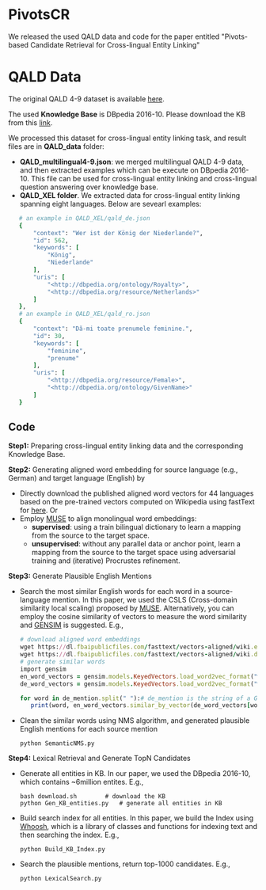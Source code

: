 # PivotsCR
We released the used QALD data and code for the paper entitled "Pivots-based Candidate Retrieval for Cross-lingual Entity Linking"
# QALD Data
The original QALD 4-9 dataset is available [here](https://github.com/ag-sc/QALD).  

The used **Knowledge Base** is  DBpedia 2016-10. Please download the KB from this [link](https://wiki.dbpedia.org/downloads-2016-10).

We processed this dataset for cross-lingual entity linking task, and result files are in **QALD_data** folder:
  - **QALD_multilingual4-9.json**: we merged multilingual QALD 4-9 data, and then extracted examples which can be execute on DBpedia 2016-10. This file can be used for cross-lingual entity linking and cross-lingual question answering over knowledge base. 
  - **QALD_XEL folder**. We extracted data for cross-lingual entity linking spanning eight languages. Below are sevearl examples: 
 ```ruby
    # an example in QALD_XEL/qald_de.json
    {
        "context": "Wer ist der König der Niederlande?",
        "id": 562,
        "keywords": [
            "König",
            "Niederlande"
        ],
        "uris": [
            "<http://dbpedia.org/ontology/Royalty>",
            "<http://dbpedia.org/resource/Netherlands>"
        ]
    },
    # an example in QALD_XEL/qald_ro.json
    {
        "context": "Dă-mi toate prenumele feminine.",
        "id": 30,
        "keywords": [
            "feminine",
            "prenume"
        ],
        "uris": [
            "<http://dbpedia.org/resource/Female>",
            "<http://dbpedia.org/ontology/GivenName>"
        ]
    }
```

## Code
**Step1:** Preparing cross-lingual entity linking data and the corresponding Knowledge Base.
 
 **Step2:** Generating aligned word embedding for source language (e.g., German) and target language (English) by
 - Directly download the published aligned word vectors for 44 languages based on the pre-trained vectors computed on Wikipedia using fastText for [here](https://fasttext.cc/docs/en/aligned-vectors.html). Or
 - Employ [MUSE](https://github.com/facebookresearch/MUSE) to align monolingual word embeddings:
	 - **supervised**: using a train bilingual dictionary to learn a mapping from the source to the target space.
	- **unsupervised**: without any parallel data or anchor point, learn a mapping from the source to the target space using adversarial training and (iterative) Procrustes refinement.

**Step3:** Generate Plausible English Mentions

 - Search the most similar English words for each word in a source-language mention. In this paper, we used the CSLS (Cross-domain similarity local scaling) proposed by [MUSE](https://github.com/facebookresearch/MUSE). Alternatively, you can employ the cosine similarity of vectors to measure the word similarity and [GENSIM](https://radimrehurek.com/gensim/models/keyedvectors.html) is suggested. E.g.,
	 ```ruby
	 # download aligned word embeddings
	 wget https://dl.fbaipublicfiles.com/fasttext/vectors-aligned/wiki.en.align.vec
	 wget https://dl.fbaipublicfiles.com/fasttext/vectors-aligned/wiki.de.align.vec
	 # generate similar words
	 import gensim
	 en_word_vectors = gensim.models.KeyedVectors.load_word2vec_format("wiki.en.align.vec", binary=False)
	 de_word_vectors = gensim.models.KeyedVectors.load_word2vec_format("wiki.de.align.vec", binary=False)

	 for word in de_mention.split(" "):# de_mention is the string of a German mention, e.g., de_mention = "Vincent van Gogh"
		print(word, en_word_vectors.similar_by_vector(de_word_vectors[word],topn=20))
	 ```

 - Clean the similar words using NMS algorithm, and generated plausible English mentions for each source mention
	 ```
	 python SemanticNMS.py
	 ```
 
**Step4:**  Lexical Retrieval and Generate TopN Candidates
 - Generate all entities in KB. In our paper, we used the DBpedia 2016-10, which contains ~6million entites. E.g.,
	 ``` 
	bash download.sh		# download the KB
	python Gen_KB_entities.py 	# generate all entities in KB
	 ```
 - Build search index for all entities.  In this paper, we build the Index using [Whoosh](https://whoosh.readthedocs.io/en/latest/index.html), which is a library of classes and functions for indexing text and then searching the index. E.g.,
  	```
	python Build_KB_Index.py
	``` 
 - Search the plausible mentions, return top-1000 candidates. E.g., 
 	```
	python LexicalSearch.py
	``` 
